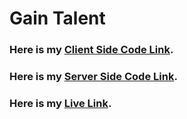 # Gain Talent

### Here is my [Client Side Code Link](https://github.com/programming-hero-web-course1/b610-learning-platform-client-side-aminuls).

### Here is my [Server Side Code Link](https://github.com/programming-hero-web-course1/b610-lerning-platform-server-side-aminuls).

### Here is my [Live Link](https://gain-talent.web.app/).
